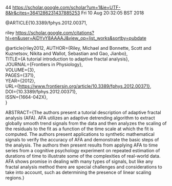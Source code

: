 44
https://scholar.google.com/scholar?um=1&ie=UTF-8&lr&cites=3641286231437885253
Fri 10 Aug 20:32:05 BST 2018

@ARTICLE{10.3389/fphys.2012.00371,


riley
https://scholar.google.com/citations?hl=en&user=AjDYvY8AAAAJ&view_op=list_works&sortby=pubdate

@article{riley2012,
AUTHOR={Riley, Michael and Bonnette, Scott and Kuznetsov, Nikita and Wallot, Sebastian and Gao, Jianbo},   
TITLE={A tutorial introduction to adaptive fractal analysis},      
JOURNAL={Frontiers in Physiology},      
VOLUME={3},      
PAGES={371},     
YEAR={2012},      
URL={https://www.frontiersin.org/article/10.3389/fphys.2012.00371},       
DOI={10.3389/fphys.2012.00371},      
ISSN={1664-042X},   
}



ABSTRACT={The authors present a tutorial description of adaptive fractal analysis (AFA). AFA utilizes an adaptive detrending algorithm to extract globally smooth trend signals from the data and then analyzes the scaling of the residuals to the fit as a function of the time scale at which the fit is computed. The authors present applications to synthetic mathematical signals to verify the accuracy of AFA and demonstrate the basic steps of the analysis. The authors then present results from applying AFA to time series from a cognitive psychology experiment on repeated estimation of durations of time to illustrate some of the complexities of real-world data. AFA shows promise in dealing with many types of signals, but like any fractal analysis method there are special challenges and considerations to take into account, such as determining the presence of linear scaling regions.}


